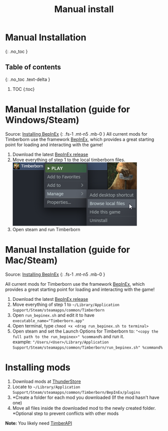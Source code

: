 ﻿---
title: Manual install
permalink: /using_mods/manual_install/
nav_order: 0
layout: page
has_toc: true
parent: Using mods
---

# Manual Installation
{: .no_toc }

## Table of contents
{: .no_toc .text-delta }

1. TOC
{:toc}


# Manual Installation (guide for Windows/Steam)
Source: [Installing BepInEx](https://docs.bepinex.dev/articles/user_guide/installation/index.html)
{: .fs-1 .mt-n5 .mb-0 }
All current mods for Timberborn use the framework [BepInEx](https://docs.bepinex.dev/index.html), which provides a great starting point for loading and interacting with the game!

1. Download the latest [BepInEx release](https://github.com/BepInEx/BepInEx/releases)
2. Move everything of step 1 to the local timberborn files.\
   ![My helpful screenshot](/assets/images/timberborn_local_files.png)
5. Open steam and run Timberborn

# Manual Installation (guide for Mac/Steam)
Source: [Installing BepInEx](https://docs.bepinex.dev/articles/user_guide/installation/index.html)
{: .fs-1 .mt-n5 .mb-0 }

All current mods for Timberborn use the framework [BepInEx](https://docs.bepinex.dev/index.html), which provides a great starting point for loading and interacting with the game!

1. Download the latest [BepInEx release](https://github.com/BepInEx/BepInEx/releases)
2. Move everything of step 1 to `~/Library/Application Support/Steam/steamapps/common/Timberborn`
3. Open `run_bepinex.sh` and edit it to have `executable_name="Timberborn.app"`
4. Open terminal, type `chmod +x <drag run_bepinex.sh to terminal>`
5. Open steam and set the Launch Options for Timberborn to: `"<copy the full path to the run_bepinex>" %command%` and run it.  
   example: `"/Users/<User>/Library/Application Support/Steam/steamapps/common/Timberborn/run_bepinex.sh" %command%`

# Installing mods
1. Download mods at [ThunderStore](https://timberborn.thunderstore.io/package/)
2. Locate to `~/Library/Application Support/Steam/steamapps/common/Timberborn/BepInEx/plugins`
3. \*Create a folder for each mod you downloaded (If the mod hasn't have one)
4. Move all files inside the downloaded mod to the newly created folder.  
   \*Optional step to prevent conflicts with other mods

**Note:** You likely need [TimberAPI](https://timberborn.thunderstore.io/package/Timberborn_Central/TimberAPI/)

